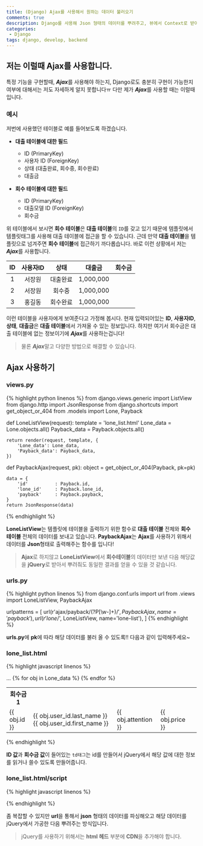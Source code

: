 ```yaml
---
title: (Django) Ajax를 사용해서 원하는 데이터 불러오기
comments: true
description: Django를 사용해 Json 형태의 데이터를 뿌려주고, 뷰에서 Context로 받아온 데이터 값을 통해 다른 모델에 정보를 템플릿으로 가져오는 방법에 대한 포스팅입니다.
categories:
 - Django
tags: django, develop, backend
---
```


## 저는 이럴때 Ajax를 사용합니다.

특정 기능을 구현할때, ***Ajax***를 사용해야 하는지, Django로도 충분히 구현이 가능한지 여부에 대해서는 저도 자세하게 알지 못합니다ㅠ 다만 제가 ***Ajax***를 사용할 때는 이럴때입니다.

### 예시

저번에 사용했던 테이블로 예를 들어보도록 하겠습니다. 

- **대출 테이블에 대한 필드**
	- ID (PrimaryKey)
	- 사용자 ID (ForeignKey)
	- 상태 (대출완료, 회수중, 회수완료)
	- 대출금

- **회수 테이블에 대한 필드**
	- ID (PrimaryKey)
	- 대출모델 ID (ForeignKey)
	- 회수금

위 테이블에서 보시면 **회수 테이블**은 **대출 테이블**의 `ID`를 갖고 있기 때문에 템플릿에서 템플릿태그를 사용해 대출 테이블에 접근을 할 수 있습니다. 근데 만약 **대출 테이블**을 템플릿으로 넘겨주면 **회수 테이블**에 접근하기 까다롭습니다. 바로 이런 상황에서 저는 ***Ajax***를 사용합니다.

|    ID      |     사용자ID  	 |  상태     |   대출금  	 |    회수금	  |
|:----------:|:-------------:|:--------:|:----------:|:----------:|
| 1  		 |     서장원		 | 	대출완료	|  1,000,000 |			  |
| 2  		 |     서장원	     |  회수중 	|  1,000,000 |			  |
| 3   		 | 	   홍길동		 |  회수완료	|  1,000,000 |			  |		


이런 테이블을 사용자에게 보여준다고 가정해 봅시다. 현재 입력되어있는 **ID**, **사용자ID**, **상태**, **대출금**은 **대출 테이블**에서 가져올 수 있는 정보입니다. 하지만 여기서 회수금은 대출 테이블에 없는 정보이기에 ***Ajax***를 사용하는겁니다!

> 물론 ***Ajax***말고 다양한 방법으로 해결할 수 있습니다.

## Ajax 사용하기

### views.py

{% highlight python linenos %}
from django.views.generic import ListView
from django.http import JsonResponse
from django.shortcuts import get_object_or_404
from .models import Lone, Payback

def LoneListView(request):
    template = 'lone_list.html'
    Lone_data = Lone.objects.all()
    Payback_data = Payback.objects.all()

    return render(request, template, {
        'Lone_data': Lone_data,
        'Payback_data': Payback_data,
    })

def PaybackAjax(request, pk):
    object = get_object_or_404(Payback, pk=pk)

    data = {
        'id'          : Payback.id,
        'lone_id'     : Payback.lone_id,
        'payback'     : Payback.payback,
    }
    return JsonResponse(data)
{% endhighlight %}

**LoneListView**는 템플릿에 테이블을 출력하기 위한 함수로 **대출 테이블** 전체와 **회수 테이블** 전체의 데이터를 보내고 있습니다.
**PaybackAjax**는 **Ajax**를 사용하기 위해서 데이터를 **Json**형태로 출력해주는 함수를 입니다!

> **Ajax**로 하지않고 **LoneListView**에서 **회수테이블**의 데이터만 보낸 다음 해당값을 **jQuery**로 받아서 뿌려줘도 동일한 결과를 얻을 수 있을 것 같습니다.

### urls.py

{% highlight python linenos %}
from django.conf.urls import url
from .views import LoneListView, PaybackAjax

urlpatterns = [
    url(r'ajax/payback/(?P<pk>[\w-]+)/$', PaybackAjax, name='payback'),
    url(r'lone/$', LoneListView, name='lone-list'),
]
{% endhighlight %}

**urls.py**에 **pk**에 따라 해당 데이터를 불러 올 수 있도록!! 다음과 같이 입력해주세요~

### lone_list.html

{% highlight javascript linenos %}
<table>
    <tr>
        ...
        <th>회수금1<th>
    </tr>
    {% for obj in Lone_data %}
    <tr>
        <td id="{{ obj.id }}_lone_id">{{ obj.id }}</td>
        <td>{{ obj.user_id.last_name }}{{ obj.user_id.first_name }}</td>
        <td>{{ obj.attention }}</td>
        <td>{{ obj.price }}</td>
        <td id="{{ obj.id }}_payback"></td>
    </tr>
    <script type="text/javascript">
    ...
    </script>
    {% endfor %}
</table>
{% endhighlight %}

**ID 값**과 **회수금 값**이 들어있는 `td태그`는 id를 만들어서 jQuery에서 해당 값에 대한 정보를 읽거나 쓸수 있도록 만들어줍니다.

### lone_list.html/script

{% highlight javascript linenos %}
<script>
    $(document).ready(function() {
        var lone_id = $("#{{ obj.id }}_lone_id").text();
        var list = {{ Payback_id }};
        for (var i = 0; i < list.length; i++){
            /* ajax로 url에 뿌려진 Json 데이터를 불러옵니다 */
            $.ajax({
                url : "main/ajax/payback/"+list[i],
                datatype: 'json',
                success:function (data){
                    /* Json에서의 lone_id와 테이블상의 lone_id 동일여부 확인 */
                    if (data.lone_id == lone_id) {
                        var current = $('#'+lone_id+'_payback').text();
                        /* 테이블에서 회수금필드의 값이 null일 경우 0으로 대체 */
                        if (current == ''){
                            current = 0;
                            $('#'+lone_id+'_payback').text(data.payback);
                        }
                        /* 0이 아닐경우 현재 값과 데이터의 payback값을 더함 */
                        else{
                            current = $('#'+lone_id+'_payback').text();
                            $('#'+lone_id+'_payback').text(parseInt(current)+parseInt(data.payback));
                        }
                    }
                }
            });
        }
     });
</script>
{% endhighlight %}

좀 복잡할 수 있지만 **url**을 통해서 **json** 형태의 데이터를 파싱해오고 해당 데이터를 jQuery에서 가공한 다음 뿌려주는 방식입니다.

> jQuery를 사용하기 위해서는 **html 헤드** 부분에 **CDN**을 추가해야 합니다.
